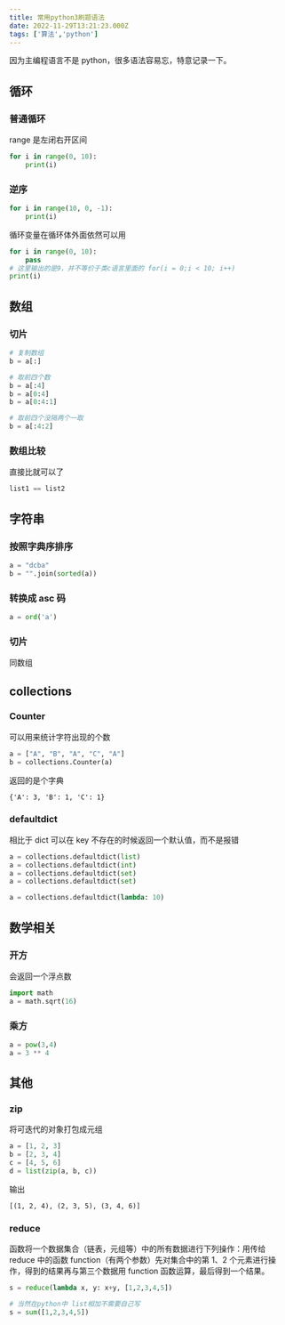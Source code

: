 ```yaml
---
title: 常用python3刷题语法
date: 2022-11-29T13:21:23.000Z
tags: ['算法','python']
---
```

  
因为主编程语言不是 python，很多语法容易忘，特意记录一下。

## 循环

### 普通循环

range 是左闭右开区间

```python
for i in range(0, 10):
    print(i)
```

### 逆序

```python
for i in range(10, 0, -1):
    print(i)
```

循环变量在循环体外面依然可以用

```python
for i in range(0, 10):
    pass
# 这里输出的是9，并不等价于类c语言里面的 for(i = 0;i < 10; i++)
print(i)
```

## 数组

### 切片

```python
# 复制数组
b = a[:]

# 取前四个数
b = a[:4]
b = a[0:4]
b = a[0:4:1]

# 取前四个没隔两个一取
b = a[:4:2]
```

### 数组比较

直接比就可以了

```python
list1 == list2
```

## 字符串

### 按照字典序排序

```python
a = "dcba"
b = "".join(sorted(a))
```

### 转换成 asc 码

```python
a = ord('a')
```

### 切片

同数组

## collections

### Counter

可以用来统计字符出现的个数

```python
a = ["A", "B", "A", "C", "A"]
b = collections.Counter(a)
```

返回的是个字典

```
{'A': 3, 'B': 1, 'C': 1}
```

### defaultdict

相比于 dict 可以在 key 不存在的时候返回一个默认值，而不是报错

```python
a = collections.defaultdict(list)
a = collections.defaultdict(int)
a = collections.defaultdict(set)
a = collections.defaultdict(set)

a = collections.defaultdict(lambda: 10)
```

## 数学相关

### 开方

会返回一个浮点数

```python
import math
a = math.sqrt(16)
```

### 乘方

```python
a = pow(3,4)
a = 3 ** 4
```

## 其他

### zip

将可迭代的对象打包成元组

```python
a = [1, 2, 3]
b = [2, 3, 4]
c = [4, 5, 6]
d = list(zip(a, b, c))
```

输出

```
[(1, 2, 4), (2, 3, 5), (3, 4, 6)]
```

### reduce

函数将一个数据集合（链表，元组等）中的所有数据进行下列操作：用传给 reduce 中的函数 function（有两个参数）先对集合中的第 1、2 个元素进行操作，得到的结果再与第三个数据用 function 函数运算，最后得到一个结果。

```python
s = reduce(lambda x, y: x+y, [1,2,3,4,5])

# 当然在python中 list相加不需要自己写
s = sum([1,2,3,4,5])
```
